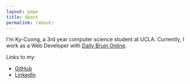 ```yaml
---
layout: page
title: About
permalink: /about/
---
```


I'm Ky-Cuong, a 3rd year computer science student at UCLA. Currently, I work as
a Web Developer with [Daily Bruin Online](http://dailybruin.com).

Links to my: 

* [GitHub](https://github.com/KyCodeHuynh)
* [LinkedIn](https://www.linkedin.com/in/kycuong)